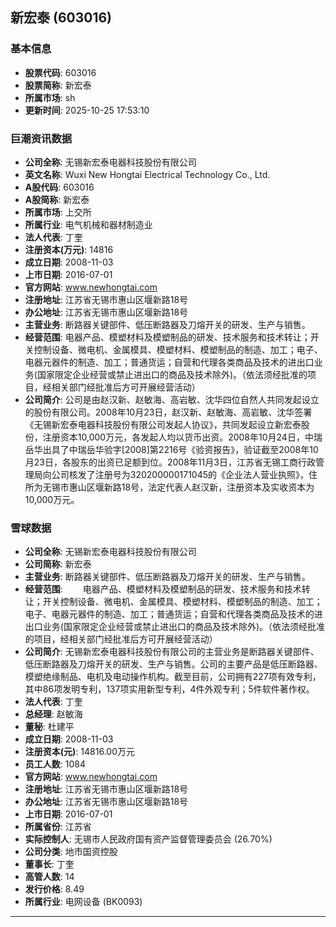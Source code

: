 ## 新宏泰 (603016)

### 基本信息

- **股票代码**: 603016
- **股票简称**: 新宏泰
- **所属市场**: sh
- **更新时间**: 2025-10-25 17:53:10

### 巨潮资讯数据

- **公司全称**: 无锡新宏泰电器科技股份有限公司
- **英文名称**: Wuxi New Hongtai Electrical Technology Co., Ltd.
- **A股代码**: 603016
- **A股简称**: 新宏泰
- **所属市场**: 上交所
- **所属行业**: 电气机械和器材制造业
- **法人代表**: 丁奎
- **注册资本(万元)**: 14816
- **成立日期**: 2008-11-03
- **上市日期**: 2016-07-01
- **官方网站**: www.newhongtai.com
- **注册地址**: 江苏省无锡市惠山区堰新路18号
- **办公地址**: 江苏省无锡市惠山区堰新路18号
- **主营业务**: 断路器关键部件、低压断路器及刀熔开关的研发、生产与销售。
- **经营范围**: 电器产品、模塑材料及模塑制品的研发、技术服务和技术转让；开关控制设备、微电机、金属模具、模塑材料、模塑制品的制造、加工；电子、电器元器件的制造、加工；普通货运；自营和代理各类商品及技术的进出口业务(国家限定企业经营或禁止进出口的商品及技术除外)。（依法须经批准的项目，经相关部门经批准后方可开展经营活动）
- **公司简介**: 公司是由赵汉新、赵敏海、高岩敏、沈华四位自然人共同发起设立的股份有限公司。2008年10月23日，赵汉新、赵敏海、高岩敏、沈华签署《无锡新宏泰电器科技股份有限公司发起人协议》，共同发起设立新宏泰股份，注册资本10,000万元，各发起人均以货币出资。2008年10月24日，中瑞岳华出具了中瑞岳华验字[2008]第2216号《验资报告》，验证截至2008年10月23日，各股东的出资已足额到位。2008年11月3日，江苏省无锡工商行政管理局向公司核发了注册号为320200000171045的《企业法人营业执照》，住所为无锡市惠山区堰新路18号，法定代表人赵汉新，注册资本及实收资本为10,000万元。

### 雪球数据

- **公司全称**: 无锡新宏泰电器科技股份有限公司
- **公司简称**: 新宏泰
- **主营业务**: 断路器关键部件、低压断路器及刀熔开关的研发、生产与销售。
- **经营范围**: 　　电器产品、模塑材料及模塑制品的研发、技术服务和技术转让；开关控制设备、微电机、金属模具、模塑材料、模塑制品的制造、加工；电子、电器元器件的制造、加工；普通货运；自营和代理各类商品及技术的进出口业务(国家限定企业经营或禁止进出口的商品及技术除外)。（依法须经批准的项目，经相关部门经批准后方可开展经营活动）
- **公司简介**: 无锡新宏泰电器科技股份有限公司的主营业务是断路器关键部件、低压断路器及刀熔开关的研发、生产与销售。公司的主要产品是低压断路器、模塑绝缘制品、电机及电动操作机构。截至目前，公司拥有227项有效专利，其中86项发明专利，137项实用新型专利，4件外观专利；5件软件著作权。
- **法人代表**: 丁奎
- **总经理**: 赵敏海
- **董秘**: 杜建平
- **成立日期**: 2008-11-03
- **注册资本(元)**: 14816.00万元
- **员工人数**: 1084
- **官方网站**: www.newhongtai.com
- **注册地址**: 江苏省无锡市惠山区堰新路18号
- **办公地址**: 江苏省无锡市惠山区堰新路18号
- **上市日期**: 2016-07-01
- **所属省份**: 江苏省
- **实际控制人**: 无锡市人民政府国有资产监督管理委员会 (26.70%)
- **公司分类**: 地市国资控股
- **董事长**: 丁奎
- **高管人数**: 14
- **发行价格**: 8.49
- **所属行业**: 电网设备 (BK0093)

---